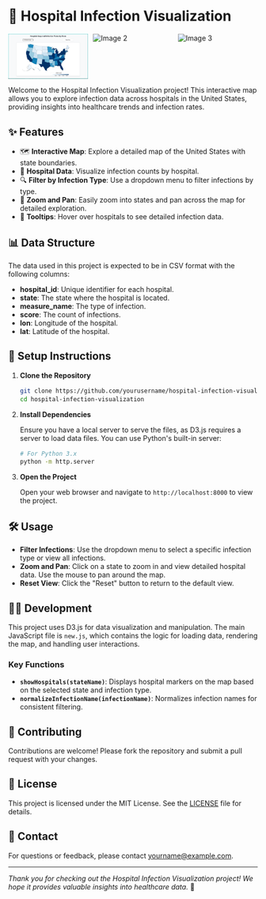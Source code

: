 # 🏥 Hospital Infection Visualization

<div style="display: flex; justify-content: space-between;">
    <img src="https://github.com/Ialzouby/Hospital-Infection-Map/blob/main/assets/1.png" alt="Image 1" style="width: 32%;"/>
    <img src="path/to/your/image2.png" alt="Image 2" style="width: 32%;"/>
    <img src="path/to/your/image3.png" alt="Image 3" style="width: 32%;"/>
</div>

Welcome to the Hospital Infection Visualization project! This interactive map allows you to explore infection data across hospitals in the United States, providing insights into healthcare trends and infection rates.

## ✨ Features

- 🗺️ **Interactive Map**: Explore a detailed map of the United States with state boundaries.
- 🏥 **Hospital Data**: Visualize infection counts by hospital.
- 🔍 **Filter by Infection Type**: Use a dropdown menu to filter infections by type.
- 🔎 **Zoom and Pan**: Easily zoom into states and pan across the map for detailed exploration.
- 💬 **Tooltips**: Hover over hospitals to see detailed infection data.

## 📊 Data Structure

The data used in this project is expected to be in CSV format with the following columns:

- **hospital_id**: Unique identifier for each hospital.
- **state**: The state where the hospital is located.
- **measure_name**: The type of infection.
- **score**: The count of infections.
- **lon**: Longitude of the hospital.
- **lat**: Latitude of the hospital.

## 🚀 Setup Instructions

1. **Clone the Repository**

   ```bash
   git clone https://github.com/yourusername/hospital-infection-visualization.git
   cd hospital-infection-visualization
   ```

2. **Install Dependencies**

   Ensure you have a local server to serve the files, as D3.js requires a server to load data files. You can use Python's built-in server:

   ```bash
   # For Python 3.x
   python -m http.server
   ```

3. **Open the Project**

   Open your web browser and navigate to `http://localhost:8000` to view the project.

## 🛠️ Usage

- **Filter Infections**: Use the dropdown menu to select a specific infection type or view all infections.
- **Zoom and Pan**: Click on a state to zoom in and view detailed hospital data. Use the mouse to pan around the map.
- **Reset View**: Click the "Reset" button to return to the default view.

## 🧑‍💻 Development

This project uses D3.js for data visualization and manipulation. The main JavaScript file is `new.js`, which contains the logic for loading data, rendering the map, and handling user interactions.

### Key Functions

- **`showHospitals(stateName)`**: Displays hospital markers on the map based on the selected state and infection type.
- **`normalizeInfectionName(infectionName)`**: Normalizes infection names for consistent filtering.

## 🤝 Contributing

Contributions are welcome! Please fork the repository and submit a pull request with your changes.

## 📜 License

This project is licensed under the MIT License. See the [LICENSE](LICENSE) file for details.

## 📧 Contact

For questions or feedback, please contact [yourname@example.com](mailto:yourname@example.com).

---

*Thank you for checking out the Hospital Infection Visualization project! We hope it provides valuable insights into healthcare data.* 🌟
